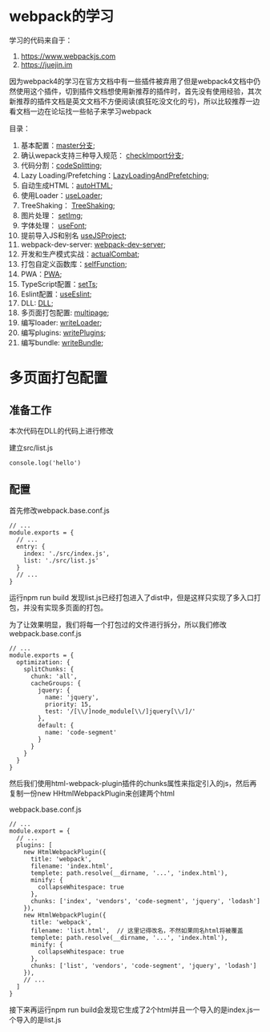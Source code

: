 # webpack的学习
学习的代码来自于：
1. https://www.webpackjs.com
2. https://juejin.im

因为webpack4的学习在官方文档中有一些插件被弃用了但是webpack4文档中仍然使用这个插件，切到插件文档想使用新推荐的插件时，首先没有使用经验，其次新推荐的插件文档是英文文档不方便阅读(疯狂吃没文化的亏)，所以比较推荐一边看文档一边在论坛找一些帖子来学习webpack

目录：

1. 基本配置：[master分支](https://github.com/ChunchunIsMe/studyWebpack "master");
2. 确认wepack支持三种导入规范： [checkImport分支](https://github.com/ChunchunIsMe/studyWebpack/tree/checkImport "checkImport");
3. 代码分割：[codeSplitting](https://github.com/ChunchunIsMe/studyWebpack/tree/codeSplitting "codeSplitting");
4. Lazy Loading/Prefetching：[LazyLoadingAndPrefetching](https://github.com/ChunchunIsMe/studyWebpack/tree/LazyLoadingAndPrefetching "LazyLoadingAndPrefetching");
5. 自动生成HTML：[autoHTML](https://github.com/ChunchunIsMe/studyWebpack/tree/autoHTML "autoHTML");
6. 使用Loader：[useLoader](https://github.com/ChunchunIsMe/studyWebpack/tree/useLoader "useLoader");
7. TreeShaking： [TreeShaking](https://github.com/ChunchunIsMe/studyWebpack/tree/TreeShaking "TreeShaking");
8. 图片处理： [setImg](https://github.com/ChunchunIsMe/studyWebpack/tree/setImg "setImg");
9. 字体处理： [useFont](https://github.com/ChunchunIsMe/studyWebpack/tree/useFont "useFont");
10. 提前导入JS和别名 [useJSProject](https://github.com/ChunchunIsMe/studyWebpack/tree/useJSProject "useJSProject");
11. webpack-dev-server: [webpack-dev-server](https://github.com/ChunchunIsMe/studyWebpack/tree/webpack-dev-server "webpack-dev-server");
12. 开发和生产模式实战：[actualCombat](https://github.com/ChunchunIsMe/studyWebpack/tree/actualCombat "actualCombat");
13. 打包自定义函数库：[selfFunction](https://github.com/ChunchunIsMe/studyWebpack/tree/selfFunction "selfFunction");
14. PWA：[PWA](https://github.com/ChunchunIsMe/studyWebpack/tree/PWA "PWA");
15. TypeScript配置：[setTs](https://github.com/ChunchunIsMe/studyWebpack/tree/setTs "setTs");
16. Eslint配置：[useEslint](https://github.com/ChunchunIsMe/studyWebpack/tree/useEslint "useEslint");
17. DLL: [DLL](https://github.com/ChunchunIsMe/studyWebpack/tree/DLL "DLL");
18. 多页面打包配置: [multipage](https://github.com/ChunchunIsMe/studyWebpack/tree/multipage "multipage");
19. 编写loader: [writeLoader](https://github.com/ChunchunIsMe/studyWebpack/tree/writeLoader "writeLoader");
20. 编写plugins: [writePlugins](https://github.com/ChunchunIsMe/studyWebpack/tree/writePlugins "writePlugins");
21. 编写bundle: [writeBundle](https://github.com/ChunchunIsMe/studyWebpack/tree/writeBundle "writeBundle");

# 多页面打包配置
## 准备工作
本次代码在DLL的代码上进行修改

建立src/list.js
```
console.log('hello')
```
## 配置
首先修改webpack.base.conf.js
```
// ...
module.exports = {
  // ...
  entry: {
    index: './src/index.js',
    list: './src/list.js'
  }
  // ...
}
```
运行npm run build 发现list.js已经打包进入了dist中，但是这样只实现了多入口打包，并没有实现多页面的打包。

为了让效果明显，我们将每一个打包过的文件进行拆分，所以我们修改webpack.base.conf.js
```
// ...
module.exports = {
  optimization: {
    splitChunks: {
      chunk: 'all',
      cacheGroups: {
        jquery: {
          name: 'jquery',
          priority: 15,
          test: '/[\\/]node_module[\\/]jquery[\\/]/'
        },
        default: {
          name: 'code-segment'
        }
      }
    }
  }
}
```
然后我们使用html-webpack-plugin插件的chunks属性来指定引入的js，然后再复制一份new HHtmlWebpackPlugin来创建两个html

webpack.base.conf.js
```
// ...
module.export = {
  // ...
  plugins: [
    new HtmlWebpackPlugin({
      title: 'webpack',
      filename: 'index.html',
      templete: path.resolve(__dirname, '...', 'index.html'),
      minify: {
        collapseWhitespace: true
      },
      chunks: ['index', 'vendors', 'code-segment', 'jquery', 'lodash']      
    }),
    new HtmlWebpackPlugin({
      title: 'webpack',
      filename: 'list.html',  // 这里记得改名，不然如果同名html将被覆盖
      templete: path.resolve(__dirname, '...', 'index.html'),
      minify: {
        collapseWhitespace: true
      },
      chunks: ['list', 'vendors', 'code-segment', 'jquery', 'lodash']      
    }),
    // ...
  ]
}
```
接下来再运行npm run build会发现它生成了2个html并且一个导入的是index.js一个导入的是list.js